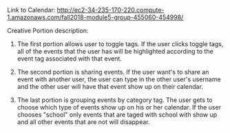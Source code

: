 Link to Calendar: http://ec2-34-235-170-220.compute-1.amazonaws.com/fall2018-module5-group-455060-454998/


Creative Portion description:

1. The first portion allows user to toggle tags. If the user clicks toggle tags, all of the events that the user has will be highlighted according to the event tag associated with that event.

2. The second portion is sharing events. If the user want's to share an event with another user, the user can type in the other user's username and the other user will have that event show up on their calendar.

3. The last portion is grouping events by category tag. The user gets to choose which type of events show up on his or her calendar. If the user chooses "school" only events that are taged with school with show up and all other events that are not will disappear.
